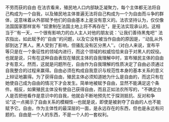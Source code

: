 不劳而获的自由
在法农看来，殖民地人口内部缺乏凝聚力，每个主体都无法将自己构成为一个自我，以及殖民地主体普遍无法将自己构成为一个为自由而斗争的群体，这意味着从外部赋予他们的自由基本上是没有意义的。法农坚持认为，仅仅像法国国家那样宣布 "奴隶制在法国土地上将不再存在"，是无法实现承认的。这相当于''有一天，一个很有影响力的白人主人对他的朋友说：'让我们善待黑鬼吧''
法农指出，如此赋予的''自由''的问题，以及它没有被当作自由的原因是，''动乱从外部到达了黑人。黑人受到了影响，但骚乱没有区分黑人''。（对白人来说，宣布平等只是在一个象征性的领域内进行，而这个领域的权威恰恰来自于对黑人的奴役。也就是说，只有在这种自由表现在殖民主体的自我理解中时，宣布殖民主体的自由才有意义。然而，这就是问题所在，自由作为自我理解的性质决定了自由必须通过自我整合的过程来赢得。自由必须在构成自我意识与规范性本身的基本关系的意义上辩证地赢得。为了获得自由，殖民主体必须知道她为什么是自由的，而这只有在她使自己成为自由的情况下才会发生。简单地被赋予自由，显然不能满足这个条件。相反，如果殖民主体没有使自己获得自由，而且正如法农所写的，"不确定白人是否把他看作是意识中的自我，他就会不断地预先忙于探测抵抗、反对和争论"这一点揭示了自由关系的模糊性--也就是说，即使是被剥夺了自由的人也不能赋予它。自由，作为主体性的最深层的一面，是永远存在的东西，但也是永远有问题的。自由是一个人的东西，不是一个人的一套权利。
